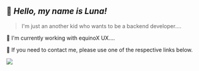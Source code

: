 ## 💖 _Hello, my name is <strong>Luna!</strong>_

> I'm just an another kid who wants to be a backend developer....

🔭 I'm currently working with equinoX UX....

💬 If you need to contact me, please use one of the respective links below.


<p align="left">
  <a href="#" alt="Telegram">
  <img src="https://img.shields.io/badge/Telegram-2CA5E0?style=for-the-badge&logo=telegram&logoColor=white&link=https://t.me/+TT4lRxVKVZe_AC0W" /></a>
